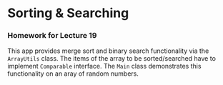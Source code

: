 # Sorting & Searching
### Homework for Lecture 19
This app provides merge sort and binary search functionality via the `ArrayUtils` class. The items of the array to be sorted/searched have to implement `Comparable` interface.
The `Main` class demonstrates this functionality on an aray of random numbers.
